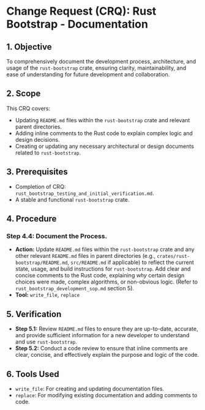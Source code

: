 # Change Request (CRQ): Rust Bootstrap - Documentation

## 1. Objective
To comprehensively document the development process, architecture, and usage of the `rust-bootstrap` crate, ensuring clarity, maintainability, and ease of understanding for future development and collaboration.

## 2. Scope
This CRQ covers:
*   Updating `README.md` files within the `rust-bootstrap` crate and relevant parent directories.
*   Adding inline comments to the Rust code to explain complex logic and design decisions.
*   Creating or updating any necessary architectural or design documents related to `rust-bootstrap`.

## 3. Prerequisites
*   Completion of CRQ: `rust_bootstrap_testing_and_initial_verification.md`.
*   A stable and functional `rust-bootstrap` crate.

## 4. Procedure

### Step 4.4: Document the Process.
*   **Action:** Update `README.md` files within the `rust-bootstrap` crate and any other relevant `README.md` files in parent directories (e.g., `crates/rust-bootstrap/README.md`, `src/README.md` if applicable) to reflect the current state, usage, and build instructions for `rust-bootstrap`. Add clear and concise comments to the Rust code, explaining *why* certain design choices were made, complex algorithms, or non-obvious logic. (Refer to `rust_bootstrap_development_sop.md` section 5).
*   **Tool:** `write_file`, `replace`

## 5. Verification
*   **Step 5.1:** Review `README.md` files to ensure they are up-to-date, accurate, and provide sufficient information for a new developer to understand and use `rust-bootstrap`.
*   **Step 5.2:** Conduct a code review to ensure that inline comments are clear, concise, and effectively explain the purpose and logic of the code.

## 6. Tools Used
*   `write_file`: For creating and updating documentation files.
*   `replace`: For modifying existing documentation and adding comments to code.
